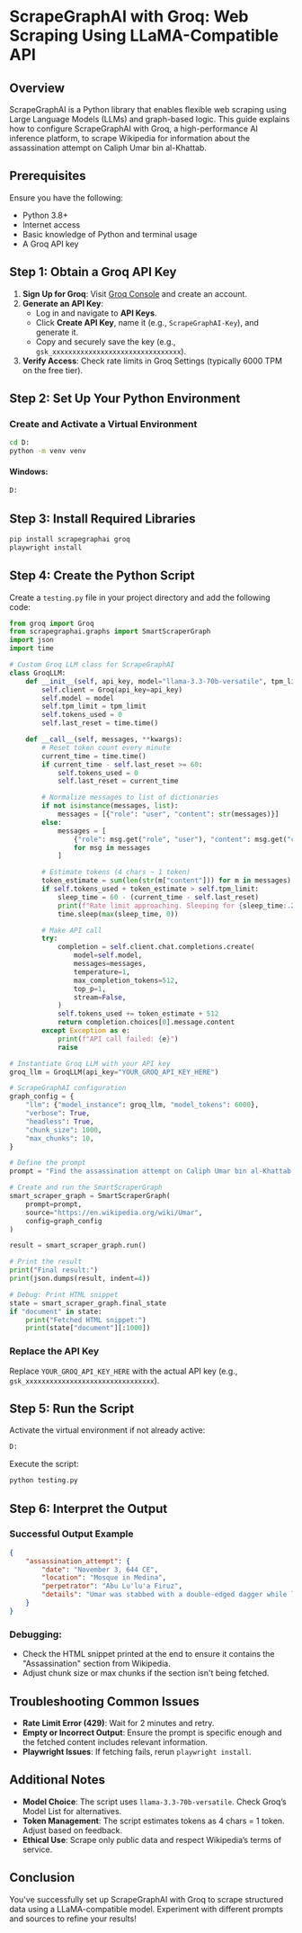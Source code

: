 # ScrapeGraphAI with Groq: Web Scraping Using LLaMA-Compatible API

## Overview
ScrapeGraphAI is a Python library that enables flexible web scraping using Large Language Models (LLMs) and graph-based logic. This guide explains how to configure ScrapeGraphAI with Groq, a high-performance AI inference platform, to scrape Wikipedia for information about the assassination attempt on Caliph Umar bin al-Khattab.

## Prerequisites
Ensure you have the following:
- Python 3.8+
- Internet access
- Basic knowledge of Python and terminal usage
- A Groq API key

## Step 1: Obtain a Groq API Key
1. **Sign Up for Groq**: Visit [Groq Console](https://console.groq.com) and create an account.
2. **Generate an API Key**:
   - Log in and navigate to **API Keys**.
   - Click **Create API Key**, name it (e.g., `ScrapeGraphAI-Key`), and generate it.
   - Copy and securely save the key (e.g., `gsk_xxxxxxxxxxxxxxxxxxxxxxxxxxxxxxxx`).
3. **Verify Access**: Check rate limits in Groq Settings (typically 6000 TPM on the free tier).

## Step 2: Set Up Your Python Environment
### Create and Activate a Virtual Environment
```bash
cd D:
python -m venv venv
```
#### Windows:
```bash
D:
```

## Step 3: Install Required Libraries
```bash
pip install scrapegraphai groq
playwright install
```

## Step 4: Create the Python Script
Create a `testing.py` file in your project directory and add the following code:

```python
from groq import Groq
from scrapegraphai.graphs import SmartScraperGraph
import json
import time

# Custom Groq LLM class for ScrapeGraphAI
class GroqLLM:
    def __init__(self, api_key, model="llama-3.3-70b-versatile", tpm_limit=6000):
        self.client = Groq(api_key=api_key)
        self.model = model
        self.tpm_limit = tpm_limit
        self.tokens_used = 0
        self.last_reset = time.time()

    def __call__(self, messages, **kwargs):
        # Reset token count every minute
        current_time = time.time()
        if current_time - self.last_reset >= 60:
            self.tokens_used = 0
            self.last_reset = current_time

        # Normalize messages to list of dictionaries
        if not isinstance(messages, list):
            messages = [{"role": "user", "content": str(messages)}]
        else:
            messages = [
                {"role": msg.get("role", "user"), "content": msg.get("content", str(msg))}
                for msg in messages
            ]

        # Estimate tokens (4 chars ~ 1 token)
        token_estimate = sum(len(str(m["content"])) for m in messages) // 4
        if self.tokens_used + token_estimate > self.tpm_limit:
            sleep_time = 60 - (current_time - self.last_reset)
            print(f"Rate limit approaching. Sleeping for {sleep_time:.2f} seconds.")
            time.sleep(max(sleep_time, 0))

        # Make API call
        try:
            completion = self.client.chat.completions.create(
                model=self.model,
                messages=messages,
                temperature=1,
                max_completion_tokens=512,
                top_p=1,
                stream=False,
            )
            self.tokens_used += token_estimate + 512
            return completion.choices[0].message.content
        except Exception as e:
            print(f"API call failed: {e}")
            raise

# Instantiate Groq LLM with your API key
groq_llm = GroqLLM(api_key="YOUR_GROQ_API_KEY_HERE")

# ScrapeGraphAI configuration
graph_config = {
    "llm": {"model_instance": groq_llm, "model_tokens": 6000},
    "verbose": True,
    "headless": True,
    "chunk_size": 1000,
    "max_chunks": 10,
}

# Define the prompt
prompt = "Find the assassination attempt on Caliph Umar bin al-Khattab, including details like date, location, and perpetrator."

# Create and run the SmartScraperGraph
smart_scraper_graph = SmartScraperGraph(
    prompt=prompt,
    source="https://en.wikipedia.org/wiki/Umar",
    config=graph_config
)

result = smart_scraper_graph.run()

# Print the result
print("Final result:")
print(json.dumps(result, indent=4))

# Debug: Print HTML snippet
state = smart_scraper_graph.final_state
if "document" in state:
    print("Fetched HTML snippet:")
    print(state["document"][:1000])
```

### Replace the API Key
Replace `YOUR_GROQ_API_KEY_HERE` with the actual API key (e.g., `gsk_xxxxxxxxxxxxxxxxxxxxxxxxxxxxxxxx`).

## Step 5: Run the Script
Activate the virtual environment if not already active:
```bash
D:
```

Execute the script:
```bash
python testing.py
```

## Step 6: Interpret the Output
### Successful Output Example
```json
{
    "assassination_attempt": {
        "date": "November 3, 644 CE",
        "location": "Mosque in Medina",
        "perpetrator": "Abu Lu'lu'a Firuz",
        "details": "Umar was stabbed with a double-edged dagger while leading morning prayers."
    }
}
```

### Debugging:
- Check the HTML snippet printed at the end to ensure it contains the "Assassination" section from Wikipedia.
- Adjust chunk size or max chunks if the section isn't being fetched.

## Troubleshooting Common Issues
- **Rate Limit Error (429)**: Wait for 2 minutes and retry.
- **Empty or Incorrect Output**: Ensure the prompt is specific enough and the fetched content includes relevant information.
- **Playwright Issues**: If fetching fails, rerun `playwright install`.

## Additional Notes
- **Model Choice**: The script uses `llama-3.3-70b-versatile`. Check Groq’s Model List for alternatives.
- **Token Management**: The script estimates tokens as 4 chars = 1 token. Adjust based on feedback.
- **Ethical Use**: Scrape only public data and respect Wikipedia’s terms of service.

## Conclusion
You've successfully set up ScrapeGraphAI with Groq to scrape structured data using a LLaMA-compatible model. Experiment with different prompts and sources to refine your results!

